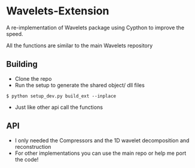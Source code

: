 # Wavelets-Extension
A re-implementation of Wavelets package using Cypthon to improve the speed. 

All the functions are similar to the main Wavelets repository

## Building
* Clone the repo
* Run the setup to generate the shared object/ dll files
```
$ python setup_dev.py build_ext --inplace
```
* Just like other api call the functions

## API
* I only needed the Compressors and the 1D wavelet decomposition and reconstruction
* For other implementations you can use the main repo or help me port the code!
